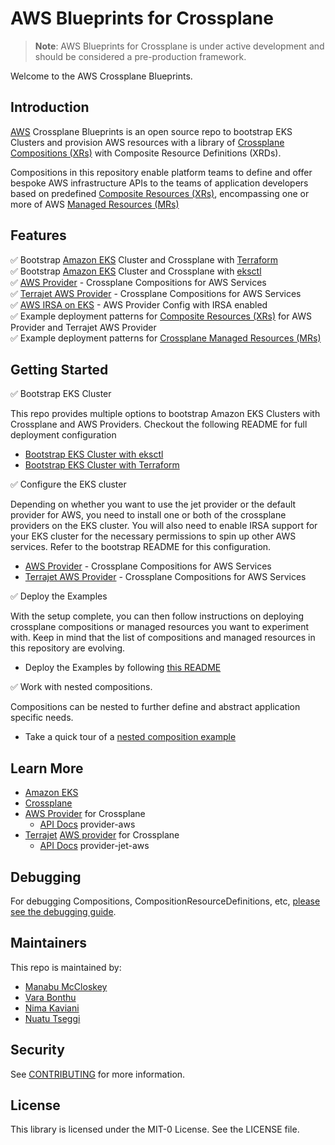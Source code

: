 # AWS Blueprints for Crossplane
> **Note**: AWS Blueprints for Crossplane is under active development and should be considered a pre-production framework.

Welcome to the AWS Crossplane Blueprints.

## Introduction
[AWS](https://aws.amazon.com/) Crossplane Blueprints is an open source repo to bootstrap EKS Clusters
and provision AWS resources with a library of [Crossplane Compositions (XRs)](https://crossplane.io/docs/v1.6/concepts/composition.html) with Composite Resource Definitions (XRDs).

Compositions in this repository enable platform teams to define and offer bespoke AWS infrastructure APIs to the teams of application developers based on
predefined [Composite Resources (XRs)](https://crossplane.io/docs/v1.6/concepts/composition.html), encompassing one or more of AWS [Managed Resources (MRs)](https://crossplane.io/docs/v1.6/concepts/managed-resources.html)

## Features

✅   Bootstrap [Amazon EKS](https://aws.amazon.com/eks/) Cluster and Crossplane with [Terraform](https://www.terraform.io/) \
✅   Bootstrap [Amazon EKS](https://aws.amazon.com/eks/) Cluster and Crossplane with [eksctl](https://eksctl.io/) \
✅   [AWS Provider](https://github.com/crossplane/provider-aws) - Crossplane Compositions for AWS Services \
✅   [Terrajet AWS Provider](https://github.com/crossplane-contrib/provider-jet-aws) - Crossplane Compositions for AWS Services \
✅   [AWS IRSA on EKS](https://github.com/crossplane/provider-aws/blob/master/AUTHENTICATION.md#using-iam-roles-for-serviceaccounts) - AWS Provider Config with IRSA enabled  \
✅   Example deployment patterns for [Composite Resources (XRs)](https://crossplane.io/docs/v1.6/concepts/composition.html) for AWS Provider and Terrajet AWS Provider\
✅   Example deployment patterns for [Crossplane Managed Resources (MRs)](https://crossplane.io/docs/v1.6/concepts/managed-resources.html)

## Getting Started

✅   Bootstrap EKS Cluster

This repo provides multiple options to bootstrap Amazon EKS Clusters with Crossplane and AWS Providers.
Checkout the following README for full deployment configuration

- [Bootstrap EKS Cluster with eksctl](bootstrap/eksctl/README.md)
- [Bootstrap EKS Cluster with Terraform](bootstrap/terraform/README.md)

✅   Configure the EKS cluster

Depending on whether you want to use the jet provider or the default provider
for AWS, you need to install one or both of the crossplane providers on the EKS
cluster. You will also need to enable IRSA support for your EKS cluster for the
necessary permissions to spin up other AWS services. Refer to the bootstrap README for this configuration.

 - [AWS Provider](https://github.com/crossplane/provider-aws) - Crossplane Compositions for AWS Services
 - [Terrajet AWS Provider](https://github.com/crossplane-contrib/provider-jet-aws) - Crossplane Compositions for AWS Services

✅   Deploy the Examples

With the setup complete, you can then follow instructions on deploying
crossplane compositions or managed resources you want to experiment with. Keep
in mind that the list of compositions and managed resources in this repository
are evolving.

- Deploy the Examples by following [this README](examples/README.md)

✅   Work with nested compositions.

Compositions can be nested to further define and abstract application specific needs.

- Take a quick tour of a [nested composition example](doc/nested-compositions.md)

## Learn More

- [Amazon EKS](https://aws.amazon.com/eks/)
- [Crossplane](https://crossplane.io/)
- [AWS Provider](https://github.com/crossplane/provider-aws) for Crossplane
  - [API Docs](https://doc.crds.dev/github.com/crossplane/provider-aws) provider-aws
- [Terrajet](https://github.com/crossplane/terrajet) [AWS provider](https://github.com/crossplane-contrib/provider-jet-aws) for Crossplane
  - [API Docs](https://doc.crds.dev/github.com/crossplane-contrib/provider-jet-aws) provider-jet-aws

## Debugging
For debugging Compositions, CompositionResourceDefinitions, etc, [please see the debugging guide](doc/debugging.md).

## Maintainers
This repo is maintained by:

 - [Manabu McCloskey](https://github.com/nabuskey)
 - [Vara Bonthu](https://github.com/vara-bonthu)
 - [Nima Kaviani](https://github.com/nimakaviani)
 - [Nuatu Tseggi](https://github.com/Nuatu)

## Security

See [CONTRIBUTING](CONTRIBUTING.md#security-issue-notifications) for more information.

## License

This library is licensed under the MIT-0 License. See the LICENSE file.
